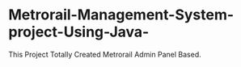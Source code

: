 # Metrorail-Management-System-project-Using-Java-
This Project Totally Created Metrorail Admin Panel Based.
